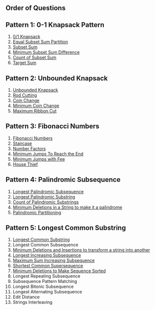 ## Order of Questions

## Pattern 1: 0-1 Knapsack Pattern

1. [0/1 Knapsack](./Pattern-1%20%200-1%20Knapsack%20Pattern/0-1Knapsack/notes.md)
2. [Equal Subset Sum Partition](./Pattern-1%20%200-1%20Knapsack%20Pattern/Equal%20Subset%20Partition/notes.md)
3. [Subset Sum](./Pattern-1%20%200-1%20Knapsack%20Pattern/Subset%20Sum/nodes.md)
4. [Minimum Subset Sum Difference](./Pattern-1%20%200-1%20Knapsack%20Pattern/Minimum%20Subset%20Sum%20Difference/notes.md)
5. [Count of Subset Sum](./Pattern-1%20%200-1%20Knapsack%20Pattern/Count%20of%20Subset%20Sum/notes.md)
6. [Target Sum](./Pattern-1%20%200-1%20Knapsack%20Pattern/Target%20Sum/notes.md)

## Pattern 2: Unbounded Knapsack

1. [Unbounded Knapsack](./Pattern-2%20Unbounded%20Knapsack/Unbounded%20Knapsack/notes.md)
2. [Rod Cutting](./Pattern-2%20Unbounded%20Knapsack/Rod%20Cutting/notes.md)
3. [Coin Change](./Pattern-2%20Unbounded%20Knapsack/Coin%20Change/notes.md)
4. [Minimum Coin Change](./Pattern-2%20Unbounded%20Knapsack/Minimum%20Coin%20Change/notes.md)
5. [Maximum Ribbon Cut](./Pattern-2%20Unbounded%20Knapsack/Maximum%20Ribbon%20Cut/notes.md)

## Pattern 3: Fibonacci Numbers

1. [Fibonacci Numbers](./Pattern-3%20Fibonacci%20Numbers/Fibonacci%20Numbers/notes.md)
2. [Staircase](./Pattern-3%20Fibonacci%20Numbers/Staircase/notes.md)
3. [Number Factors](./Pattern-3%20Fibonacci%20Numbers/Number%20Factors/notes.md)
4. [Minimum Jumps To Reach the End](./Pattern-3%20Fibonacci%20Numbers/Minimum%20Jumps%20To%20Reach%20The%20End/notes.md)
5. [Minimum Jumps with Fee](./Pattern-3%20Fibonacci%20Numbers/Minimum%20Jumps%20With%20Fee/notes.md)
6. [House Thief](./Pattern-3%20Fibonacci%20Numbers/House%20Thief/notes.md)

## Pattern 4: Palindromic Subsequence

1. [Longest Palindromic Subsequence](./Pattern-4%20Plaindromic%20Subsequence/Longest%20Plaindromic%20Subsequence/notes.md)
2. [Longest Palindromic Substring](./Pattern-4%20Plaindromic%20Subsequence/Longest%20Palindromic%20Substring/notes.md)
3. [Count of Palindromic Substrings](./Pattern-4%20Plaindromic%20Subsequence/Count%20of%20Palindromic%20Substrings/notes.md)
4. [Minimum Deletions in a String to make it a palindrome](./Pattern-4%20Plaindromic%20Subsequence/Minimum%20Deletions%20in%20a%20String%20to%20Make%20a%20Palindrome/notes.md)
5. [Palindromic Partitioning](./Pattern-4%20Plaindromic%20Subsequence/Palindromic%20Partitioning/notes.md)

## Pattern 5: Longest Common Substring

1. [Longest Common Substring](./Pattern-5%20Longest%20Common%20Substring/Longest%20Common%20Substring/notes.md)
2. Longest Common Subsequence
3. [Minimum Deletions and Insertions to transform a string into another](./Pattern-5%20Longest%20Common%20Substring/Minimum%20Insertions%20or%20Deletions%20to%20Transform/notes.md)
4. [Longest Increasing Subsequence](./Pattern-5%20Longest%20Common%20Substring/Maximum%20Sum%20Increasing%20Subsequence/notes.md)
5. [Maximum Sum Increasing Subsequence](./Pattern-5%20Longest%20Common%20Substring/Maximum%20Sum%20Increasing%20Subsequence/notes.md)
6. [Shortest Common Supersequence](./Pattern-5%20Longest%20Common%20Substring/Shortest%20Common%20Supersequence/notes.md)
7. [Minimum Deletions to Make Sequence Sorted](./Pattern-5%20Longest%20Common%20Substring/Minimum%20Deletions%20To%20Make%20Sequence%20Sorted/notes.md)
8. Longest Repeating Subsequence
9. Subsequence Pattern Matching
10. Longest Bitonic Subsequence
11. Longest Alternating Subsequence
12. Edit Distance
13. Strings Interleaving
